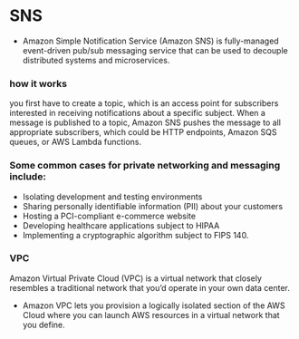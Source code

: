 # SNS

+ Amazon Simple Notification Service (Amazon SNS) is fully-managed event-driven pub/sub messaging service that can be used to decouple distributed systems and microservices.

### how it works

you first have to create a topic, which is an access point for subscribers interested in receiving notifications about a specific subject. When a message is published to a topic, Amazon SNS pushes the message to all appropriate subscribers, which could be HTTP endpoints, Amazon SQS queues, or AWS Lambda functions.

### Some common cases for private networking and messaging include:

+ Isolating development and testing environments
+ Sharing personally identifiable information (PII) about your customers
+ Hosting a PCI-compliant e-commerce website
+ Developing healthcare applications subject to HIPAA
+ Implementing a cryptographic algorithm subject to FIPS 140.

### VPC

Amazon Virtual Private Cloud (VPC) is a virtual network that closely resembles a traditional network that you’d operate in your own data center.

+ Amazon VPC lets you provision a logically isolated section of the AWS Cloud where you can launch AWS resources in a virtual network that you define. 
